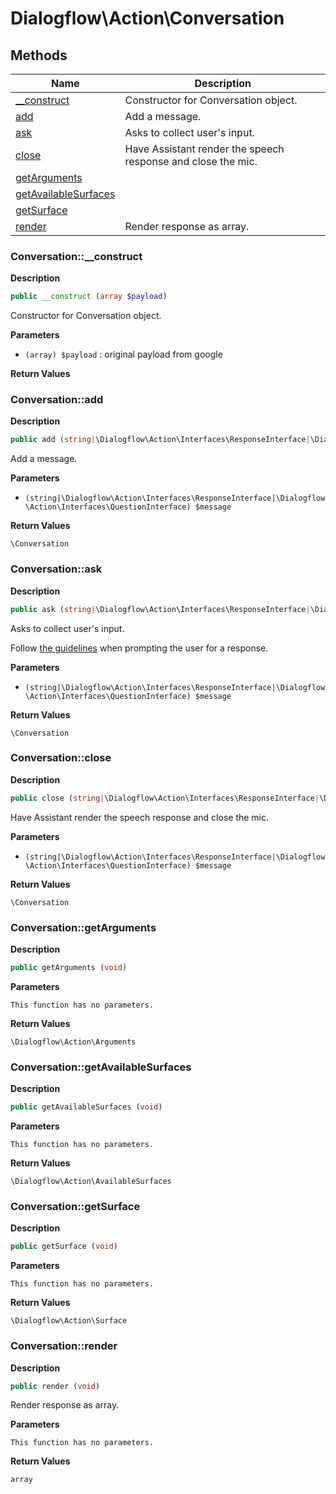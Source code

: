 # Dialogflow\Action\Conversation  







## Methods

| Name | Description |
|------|-------------|
|[__construct](#conversation__construct)|Constructor for Conversation object.|
|[add](#conversationadd)|Add a message.|
|[ask](#conversationask)|Asks to collect user's input.|
|[close](#conversationclose)|Have Assistant render the speech response and close the mic.|
|[getArguments](#conversationgetarguments)||
|[getAvailableSurfaces](#conversationgetavailablesurfaces)||
|[getSurface](#conversationgetsurface)||
|[render](#conversationrender)|Render response as array.|




### Conversation::__construct  

**Description**

```php
public __construct (array $payload)
```

Constructor for Conversation object. 

 

**Parameters**

* `(array) $payload`
: original payload from google  

**Return Values**




### Conversation::add  

**Description**

```php
public add (string|\Dialogflow\Action\Interfaces\ResponseInterface|\Dialogflow\Action\Interfaces\QuestionInterface $message)
```

Add a message. 

 

**Parameters**

* `(string|\Dialogflow\Action\Interfaces\ResponseInterface|\Dialogflow\Action\Interfaces\QuestionInterface) $message`

**Return Values**

`\Conversation`





### Conversation::ask  

**Description**

```php
public ask (string|\Dialogflow\Action\Interfaces\ResponseInterface|\Dialogflow\Action\Interfaces\QuestionInterface $message)
```

Asks to collect user's input. 

Follow [the guidelines](https://developers.google.com/actions/policies/general-policies#user_experience) when prompting the user for a response. 

**Parameters**

* `(string|\Dialogflow\Action\Interfaces\ResponseInterface|\Dialogflow\Action\Interfaces\QuestionInterface) $message`

**Return Values**

`\Conversation`





### Conversation::close  

**Description**

```php
public close (string|\Dialogflow\Action\Interfaces\ResponseInterface|\Dialogflow\Action\Interfaces\QuestionInterface $message)
```

Have Assistant render the speech response and close the mic. 

 

**Parameters**

* `(string|\Dialogflow\Action\Interfaces\ResponseInterface|\Dialogflow\Action\Interfaces\QuestionInterface) $message`

**Return Values**

`\Conversation`





### Conversation::getArguments  

**Description**

```php
public getArguments (void)
```

 

 

**Parameters**

`This function has no parameters.`

**Return Values**

`\Dialogflow\Action\Arguments`





### Conversation::getAvailableSurfaces  

**Description**

```php
public getAvailableSurfaces (void)
```

 

 

**Parameters**

`This function has no parameters.`

**Return Values**

`\Dialogflow\Action\AvailableSurfaces`





### Conversation::getSurface  

**Description**

```php
public getSurface (void)
```

 

 

**Parameters**

`This function has no parameters.`

**Return Values**

`\Dialogflow\Action\Surface`





### Conversation::render  

**Description**

```php
public render (void)
```

Render response as array. 

 

**Parameters**

`This function has no parameters.`

**Return Values**

`array`




